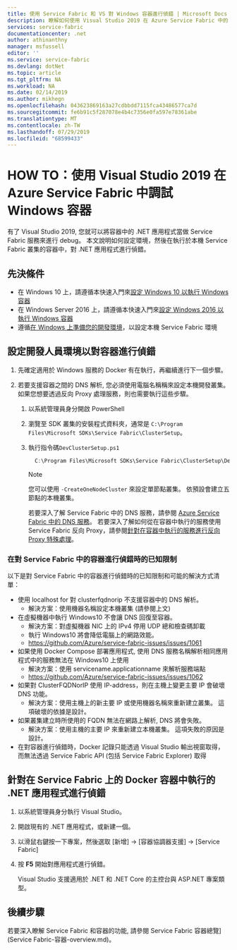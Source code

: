 ```yaml
---
title: 使用 Service Fabric 和 VS 對 Windows 容器進行偵錯 | Microsoft Docs
description: 瞭解如何使用 Visual Studio 2019 在 Azure Service Fabric 中的 Windows 容器進行調試。
services: service-fabric
documentationcenter: .net
author: athinanthny
manager: msfussell
editor: ''
ms.service: service-fabric
ms.devlang: dotNet
ms.topic: article
ms.tgt_pltfrm: NA
ms.workload: NA
ms.date: 02/14/2019
ms.author: mikhegn
ms.openlocfilehash: 043623869163a27cdbbdd7115fca43486577ca7d
ms.sourcegitcommit: fe6b91c5f287078e4b4c7356e0fa597e78361abe
ms.translationtype: MT
ms.contentlocale: zh-TW
ms.lasthandoff: 07/29/2019
ms.locfileid: "68599433"
---
```

# <a name="how-to-debug-windows-containers-in-azure-service-fabric-using-visual-studio-2019"></a>HOW TO：使用 Visual Studio 2019 在 Azure Service Fabric 中調試 Windows 容器

有了 Visual Studio 2019, 您就可以將容器中的 .NET 應用程式當做 Service Fabric 服務來進行 debug。 本文說明如何設定環境，然後在執行於本機 Service Fabric 叢集的容器中，對 .NET 應用程式進行偵錯。

## <a name="prerequisites"></a>先決條件

* 在 Windows 10 上，請遵循本快速入門來[設定 Windows 10 以執行 Windows 容器](https://docs.microsoft.com/virtualization/windowscontainers/quick-start/quick-start-windows-10)
* 在 Windows Server 2016 上，請遵循本快速入門來[設定 Windows 2016 以執行 Windows 容器](https://docs.microsoft.com/virtualization/windowscontainers/quick-start/quick-start-windows-server)
* 遵循[在 Windows 上準備您的開發環境](https://docs.microsoft.com/azure/service-fabric/service-fabric-get-started)，以設定本機 Service Fabric 環境

## <a name="configure-your-developer-environment-to-debug-containers"></a>設定開發人員環境以對容器進行偵錯

1. 先確定適用於 Windows 服務的 Docker 有在執行，再繼續進行下一個步驟。

1. 若要支援容器之間的 DNS 解析, 您必須使用電腦名稱稱來設定本機開發叢集。 如果您想要透過反向 Proxy 處理服務，則也需要執行這些步驟。
   1. 以系統管理員身分開啟 PowerShell
   2. 瀏覽至 SDK 叢集的安裝程式資料夾，通常是 `C:\Program Files\Microsoft SDKs\Service Fabric\ClusterSetup`。
   3. 執行指令碼`DevClusterSetup.ps1`

      ``` PowerShell
        C:\Program Files\Microsoft SDKs\Service Fabric\ClusterSetup\DevClusterSetup.ps1
      ```

      > [!NOTE]
      > 您可以使用 `-CreateOneNodeCluster` 來設定單節點叢集。 依預設會建立五節點的本機叢集。
      >

      若要深入了解 Service Fabric 中的 DNS 服務，請參閱 [Azure Service Fabric 中的 DNS 服務](https://docs.microsoft.com/azure/service-fabric/service-fabric-dnsservice)。 若要深入了解如何從在容器中執行的服務使用 Service Fabric 反向 Proxy，請參閱[針對在容器中執行的服務進行反向 Proxy 特殊處理](service-fabric-reverseproxy.md#special-handling-for-services-running-in-containers)。

### <a name="known-limitations-when-debugging-containers-in-service-fabric"></a>在對 Service Fabric 中的容器進行偵錯時的已知限制

以下是對 Service Fabric 中的容器進行偵錯時的已知限制和可能的解決方式清單：

* 使用 localhost for 對 clusterfqdnorip 不支援容器中的 DNS 解析。
    * 解決方案：使用機器名稱設定本機叢集 (請參閱上文)
* 在虛擬機器中執行 Windows10 不會讓 DNS 回復至容器。
    * 解決方案：對虛擬機器 NIC 上的 IPv4 停用 UDP 總和檢查碼卸載
    * 執行 Windows10 將會降低電腦上的網路效能。
    * https://github.com/Azure/service-fabric-issues/issues/1061
* 如果使用 Docker Compose 部署應用程式, 使用 DNS 服務名稱解析相同應用程式中的服務無法在 Windows10 上使用
    * 解決方案：使用 servicename.applicationname 來解析服務端點
    * https://github.com/Azure/service-fabric-issues/issues/1062
* 如果對 ClusterFQDNorIP 使用 IP-address，則在主機上變更主要 IP 會破壞 DNS 功能。
    * 解決方案：使用主機上的新主要 IP 或使用機器名稱來重新建立叢集。 這項破壞的依據是設計。
* 如果叢集建立時所使用的 FQDN 無法在網路上解析, DNS 將會失敗。
    * 解決方案：使用主機的主要 IP 來重新建立本機叢集。 這項失敗的原因是設計。
* 在對容器進行偵錯時，Docker 記錄只能透過 Visual Studio 輸出視窗取得，而無法透過 Service Fabric API (包括 Service Fabric Explorer) 取得

## <a name="debug-a-net-application-running-in-docker-containers-on-service-fabric"></a>針對在 Service Fabric 上的 Docker 容器中執行的 .NET 應用程式進行偵錯

1. 以系統管理員身分執行 Visual Studio。

1. 開啟現有的 .NET 應用程式，或新建一個。

1. 以滑鼠右鍵按一下專案，然後選取 [新增] -> [容器協調器支援] -> [Service Fabric]

1. 按 **F5** 開始對應用程式進行偵錯。

    Visual Studio 支援適用於 .NET 和 .NET Core 的主控台與 ASP.NET 專案類型。

## <a name="next-steps"></a>後續步驟
若要深入瞭解 Service Fabric 和容器的功能, 請參閱 Service Fabric 容器總覽] (Service Fabric-容器-overview.md)。
